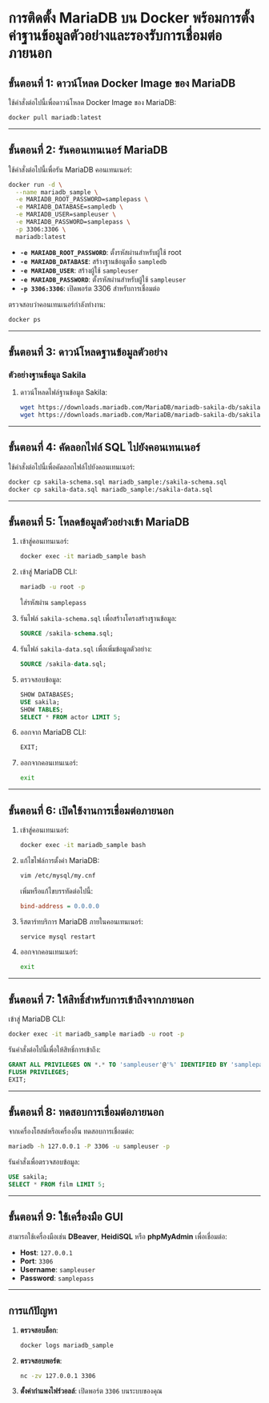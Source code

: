 # การติดตั้ง MariaDB บน Docker พร้อมการตั้งค่าฐานข้อมูลตัวอย่างและรองรับการเชื่อมต่อภายนอก

## ขั้นตอนที่ 1: ดาวน์โหลด Docker Image ของ MariaDB
ใช้คำสั่งต่อไปนี้เพื่อดาวน์โหลด Docker Image ของ MariaDB:
```bash
docker pull mariadb:latest
```

---

## ขั้นตอนที่ 2: รันคอนเทนเนอร์ MariaDB
ใช้คำสั่งต่อไปนี้เพื่อรัน MariaDB คอนเทนเนอร์:
```bash
docker run -d \
  --name mariadb_sample \
  -e MARIADB_ROOT_PASSWORD=samplepass \
  -e MARIADB_DATABASE=sampledb \
  -e MARIADB_USER=sampleuser \
  -e MARIADB_PASSWORD=samplepass \
  -p 3306:3306 \
  mariadb:latest
```
- **`-e MARIADB_ROOT_PASSWORD`**: ตั้งรหัสผ่านสำหรับผู้ใช้ root
- **`-e MARIADB_DATABASE`**: สร้างฐานข้อมูลชื่อ `sampledb`
- **`-e MARIADB_USER`**: สร้างผู้ใช้ `sampleuser`
- **`-e MARIADB_PASSWORD`**: ตั้งรหัสผ่านสำหรับผู้ใช้ `sampleuser`
- **`-p 3306:3306`**: เปิดพอร์ต 3306 สำหรับการเชื่อมต่อ

ตรวจสอบว่าคอนเทนเนอร์กำลังทำงาน:
```bash
docker ps
```

---

## ขั้นตอนที่ 3: ดาวน์โหลดฐานข้อมูลตัวอย่าง
### ตัวอย่างฐานข้อมูล Sakila
1. ดาวน์โหลดไฟล์ฐานข้อมูล Sakila:
   ```bash
   wget https://downloads.mariadb.com/MariaDB/mariadb-sakila-db/sakila-schema.sql
   wget https://downloads.mariadb.com/MariaDB/mariadb-sakila-db/sakila-data.sql
   ```

---

## ขั้นตอนที่ 4: คัดลอกไฟล์ SQL ไปยังคอนเทนเนอร์
ใช้คำสั่งต่อไปนี้เพื่อคัดลอกไฟล์ไปยังคอนเทนเนอร์:
```bash
docker cp sakila-schema.sql mariadb_sample:/sakila-schema.sql
docker cp sakila-data.sql mariadb_sample:/sakila-data.sql
```

---

## ขั้นตอนที่ 5: โหลดข้อมูลตัวอย่างเข้า MariaDB
1. เข้าสู่คอนเทนเนอร์:
   ```bash
   docker exec -it mariadb_sample bash
   ```

2. เข้าสู่ MariaDB CLI:
   ```bash
   mariadb -u root -p
   ```
   ใส่รหัสผ่าน `samplepass`

3. รันไฟล์ `sakila-schema.sql` เพื่อสร้างโครงสร้างฐานข้อมูล:
   ```sql
   SOURCE /sakila-schema.sql;
   ```

4. รันไฟล์ `sakila-data.sql` เพื่อเพิ่มข้อมูลตัวอย่าง:
   ```sql
   SOURCE /sakila-data.sql;
   ```

5. ตรวจสอบข้อมูล:
   ```sql
   SHOW DATABASES;
   USE sakila;
   SHOW TABLES;
   SELECT * FROM actor LIMIT 5;
   ```

6. ออกจาก MariaDB CLI:
   ```sql
   EXIT;
   ```

7. ออกจากคอนเทนเนอร์:
   ```bash
   exit
   ```

---

## ขั้นตอนที่ 6: เปิดใช้งานการเชื่อมต่อภายนอก
1. เข้าสู่คอนเทนเนอร์:
   ```bash
   docker exec -it mariadb_sample bash
   ```

2. แก้ไขไฟล์การตั้งค่า MariaDB:
   ```bash
   vim /etc/mysql/my.cnf
   ```
   เพิ่มหรือแก้ไขบรรทัดต่อไปนี้:
   ```ini
   bind-address = 0.0.0.0
   ```

3. รีสตาร์ทบริการ MariaDB ภายในคอนเทนเนอร์:
   ```bash
   service mysql restart
   ```

4. ออกจากคอนเทนเนอร์:
   ```bash
   exit
   ```

---

## ขั้นตอนที่ 7: ให้สิทธิ์สำหรับการเข้าถึงจากภายนอก
เข้าสู่ MariaDB CLI:
```bash
docker exec -it mariadb_sample mariadb -u root -p
```

รันคำสั่งต่อไปนี้เพื่อให้สิทธิ์การเข้าถึง:
```sql
GRANT ALL PRIVILEGES ON *.* TO 'sampleuser'@'%' IDENTIFIED BY 'samplepass';
FLUSH PRIVILEGES;
EXIT;
```

---

## ขั้นตอนที่ 8: ทดสอบการเชื่อมต่อภายนอก
จากเครื่องโฮสต์หรือเครื่องอื่น ทดสอบการเชื่อมต่อ:
```bash
mariadb -h 127.0.0.1 -P 3306 -u sampleuser -p
```

รันคำสั่งเพื่อตรวจสอบข้อมูล:
```sql
USE sakila;
SELECT * FROM film LIMIT 5;
```

---

## ขั้นตอนที่ 9: ใช้เครื่องมือ GUI
สามารถใช้เครื่องมือเช่น **DBeaver**, **HeidiSQL** หรือ **phpMyAdmin** เพื่อเชื่อมต่อ:
- **Host**: `127.0.0.1`
- **Port**: `3306`
- **Username**: `sampleuser`
- **Password**: `samplepass`

---

## การแก้ปัญหา
1. **ตรวจสอบล็อก**:
   ```bash
   docker logs mariadb_sample
   ```

2. **ตรวจสอบพอร์ต**:
   ```bash
   nc -zv 127.0.0.1 3306
   ```

3. **ตั้งค่ากำแพงไฟร์วอลล์**:
   เปิดพอร์ต `3306` บนระบบของคุณ
